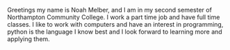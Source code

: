 Greetings my name is Noah Melber, and I am in my second semester of Northampton Community College. I work a part time job and have full time classes.
I like to work with computers and have an interest in programming, python is the language I know best and I look forward to learning more and applying them.



<!--
**NMelber/NMelber** is a ✨ _special_ ✨ repository because its `README.md` (this file) appears on your GitHub profile.

Here are some ideas to get you started:

- 🔭 I’m currently working on ...
- 🌱 I’m currently learning ...
- 👯 I’m looking to collaborate on ...
- 🤔 I’m looking for help with ...
- 💬 Ask me about ...
- 📫 How to reach me: ...
- 😄 Pronouns: ...
- ⚡ Fun fact: ...
-->
